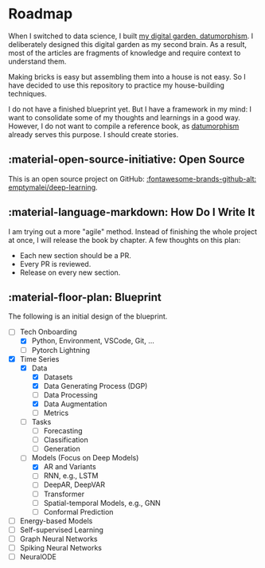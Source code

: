 # Roadmap


When I switched to data science, I built [my digital garden, datumorphism](https://datumorphism.leima.is/). I deliberately designed this digital garden as my second brain. As a result, most of the articles are fragments of knowledge and require context to understand them.

Making bricks is easy but assembling them into a house is not easy. So I have decided to use this repository to practice my house-building techniques.

I do not have a finished blueprint yet. But I have a framework in my mind: I want to consolidate some of my thoughts and learnings in a good way. However, I do not want to compile a reference book, as [datumorphism](https://datumorphism.leima.is/) already serves this purpose. I should create stories.

## :material-open-source-initiative: Open Source

This is an open source project on GitHub: [:fontawesome-brands-github-alt: emptymalei/deep-learning](https://github.com/emptymalei/deep-learning).


## :material-language-markdown: How Do I Write It

I am trying out a more "agile" method. Instead of finishing the whole project at once, I will release the book by chapter. A few thoughts on this plan:

- Each new section should be a PR.
- Every PR is reviewed.
- Release on every new section.


## :material-floor-plan: Blueprint

The following is an initial design of the blueprint.

- [ ] Tech Onboarding
    - [x] Python, Environment, VSCode, Git, ...
    - [ ] Pytorch Lightning
- [x] Time Series
    - [x] Data
        - [x] Datasets
        - [x] Data Generating Process (DGP)
        - [ ] Data Processing
        - [x] Data Augmentation
        - [ ] Metrics
    - [ ] Tasks
        - [ ] Forecasting
        - [ ] Classification
        - [ ] Generation
    - [ ] Models (Focus on Deep Models)
        - [x] AR and Variants
        - [ ] RNN, e.g., LSTM
        - [ ] DeepAR, DeepVAR
        - [ ] Transformer
        - [ ] Spatial-temporal Models, e.g., GNN
        - [ ] Conformal Prediction
- [ ] Energy-based Models
- [ ] Self-supervised Learning
- [ ] Graph Neural Networks
- [ ] Spiking Neural Networks
- [ ] NeuralODE
